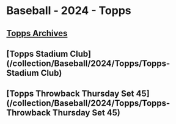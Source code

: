# Baseball - 2024 - Topps
## [Topps Archives](/collection/Baseball/2024/Topps/Topps-Archives)
## [Topps Stadium Club](/collection/Baseball/2024/Topps/Topps-Stadium Club)
## [Topps Throwback Thursday Set 45](/collection/Baseball/2024/Topps/Topps-Throwback Thursday Set 45)
